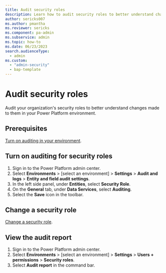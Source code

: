 ```yaml
---
title: Audit security roles
description: Learn how to audit security roles to better understand changes made to them in Power Platform.
author: sericks007
ms.author: pmantha
ms.reviewer: sericks
ms.component: pa-admin
ms.subservice: admin
ms.topic: how-to
ms.date: 06/23/2023
search.audienceType: 
  - admin
ms.custom:
  - "admin-security"
  - bap-template
---
```


# Audit security roles

Audit your organization's security roles to better understand changes made to them in your Power Platform environment.

## Prerequisites

[Turn on auditing in your environment](manage-dataverse-auditing.md#configure-auditing-for-an-environment).

## Turn on auditing for security roles

1. Sign in to the Power Platform admin center.
1. Select **Environments** > [select an environment] > **Settings** > **Audit and logs** > **Entity and field audit settings**.
1. In the left side panel, under **Entities**, select **Security Role**.
1. On the **General** tab, under **Data Services**, select **Auditing**.
1. Select the **Save** icon in the toolbar.

## Change a security role

[Change a security role](database-security-configure.md#create-edit-or-copy-a-security-role).

## View the audit report

1. Sign in to the Power Platform admin center.
1. Select **Environments** > [select an environment] > **Settings** > **Users + permissions** > **Security roles**.
1. Select **Audit report** in the command bar.
<!-- EDITOR'S NOTE: Please include a screenshot of an audit report. -->
